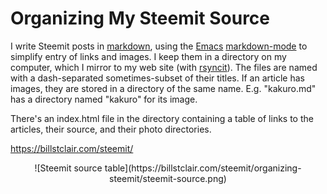 # Organizing My Steemit Source

I write Steemit posts in [markdown](https://guides.github.com/features/mastering-markdown/), using the [Emacs](https://www.gnu.org/software/emacs/) [markdown-mode](http://jblevins.org/projects/markdown-mode/) to simplify entry of links and images. I keep them in a directory on my computer, which I mirror to my web site (with [rsyncit](https://steemit.com/hacking/@billstclair/rsyncit)). The files are named with a dash-separated sometimes-subset of their titles. If an article has images, they are stored in a directory of the same name. E.g. "kakuro.md" has a directory named "kakuro" for its image.

There's an index.html file in the directory containing a table of links to the articles, their source, and their photo directories.

https://billstclair.com/steemit/

<center>
![Steemit source table](https://billstclair.com/steemit/organizing-steemit/steemit-source.png)
</center>
